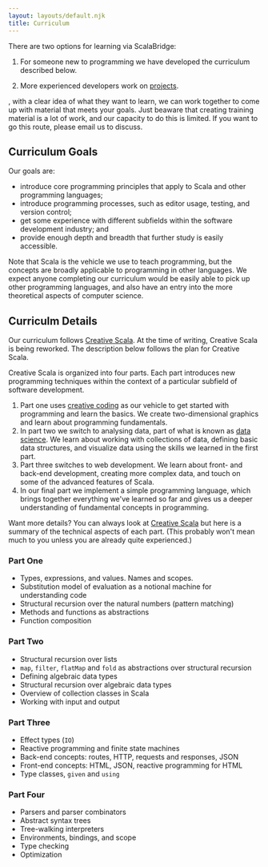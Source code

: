 ```yaml
---
layout: layouts/default.njk
title: Curriculum
---
```


There are two options for learning via ScalaBridge:

1. For someone new to programming we have developed the curriculum described below.

2. More experienced developers work on [projects](/projects/).

, with a clear idea of what they want to learn, we can work together to come up with material that meets your goals. Just beaware that creating training material is a lot of work, and our capacity to do this is limited. If you want to go this route, please email us to discuss.


## Curriculum Goals

Our goals are:

* introduce core programming principles that apply to Scala and other programming languages;
* introduce programming processes, such as editor usage, testing, and version control;
* get some experience with different subfields within the software development industry; and
* provide enough depth and breadth that further study is easily accessible.

Note that Scala is the vehicle we use to teach programming, but the concepts are broadly applicable to programming in other languages. We expect anyone completing our curriculum would be easily able to pick up other programming languages, and also have an entry into the more theoretical aspects of computer science.


## Curriculm Details

Our curriculum follows [Creative Scala][creative-scala]. At the time of writing, Creative Scala is being reworked. The description below follows the plan for Creative Scala.

Creative Scala is organized into four parts. Each part introduces new programming techniques within the context of a particular subfield of software development.

1. Part one uses [creative coding][creative-coding] as our vehicle to get started with programming and learn the basics. We create two-dimensional graphics and learn about programming fundamentals.
2. In part two we switch to analysing data, part of what is known as [data science][data-science]. We learn about working with collections of data, defining basic data structures, and visualize data using the skills we learned in the first part.
3. Part three switches to web development. We learn about front- and back-end development, creating more complex data, and touch on some of the advanced features of Scala.
4. In our final part we implement a simple programming language, which brings together everything we've learned so far and gives us a deeper understanding of fundamental concepts in programming.

Want more details? You can always look at [Creative Scala][creative-scala] but here is a summary of the technical aspects of each part. (This probably won't mean much to you unless you are already quite experienced.)


### Part One

* Types, expressions, and values. Names and scopes.
* Substitution model of evaluation as a notional machine for understanding code
* Structural recursion over the natural numbers (pattern matching)
* Methods and functions as abstractions
* Function composition


### Part Two

* Structural recursion over lists
* `map`, `filter`, `flatMap` and `fold` as abstractions over structural recursion
* Defining algebraic data types
* Structural recursion over algebraic data types
* Overview of collection classes in Scala
* Working with input and output


### Part Three

* Effect types (`IO`)
* Reactive programming and finite state machines
* Back-end concepts: routes, HTTP, requests and responses, JSON
* Front-end concepts: HTML, JSON, reactive programming for HTML
* Type classes, `given` and `using`


### Part Four

* Parsers and parser combinators
* Abstract syntax trees
* Tree-walking interpreters
* Environments, bindings, and scope
* Type checking
* Optimization

[creative-scala]: https://www.creativescala.org/
[creative-coding]: https://en.wikipedia.org/wiki/Creative_coding
[data-science]: https://en.wikipedia.org/wiki/Data_science
